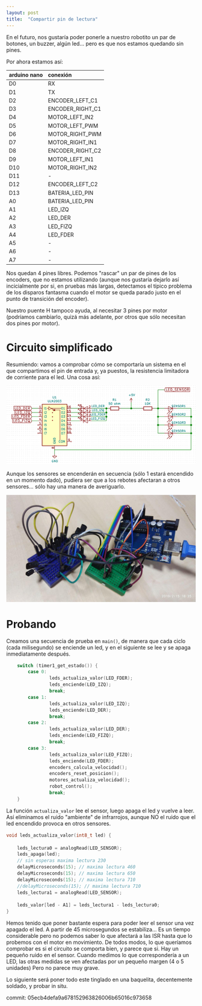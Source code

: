 ```yaml
---
layout: post
title:  "Compartir pin de lectura"
---
```


En el futuro, nos gustaría poder ponerle a nuestro robotito un par
de botones, un buzzer, algún led... pero es que nos estamos quedando sin
pines.

Por ahora estamos así:

| **arduino nano**       | **conexión** |
|:--------------|:-|
| D0            | RX |
| D1            | TX |
| D2            | ENCODER_LEFT_C1 |
| D3            | ENCODER_RIGHT_C1 |
| D4            | MOTOR_LEFT_IN2 |
| D5            | MOTOR_LEFT_PWM |
| D6            | MOTOR_RIGHT_PWM |
| D7            | MOTOR_RIGHT_IN1 |
| D8            | ENCODER_RIGHT_C2 |
| D9            | MOTOR_LEFT_IN1 |
| D10           | MOTOR_RIGHT_IN2 |
| D11           | - |
| D12           | ENCODER_LEFT_C2 |
| D13           | BATERIA_LED_PIN
| A0            | BATERIA_LED_PIN |
| A1            | LED_IZQ |
| A2            | LED_DER |
| A3            | LED_FIZQ |
| A4            | LED_FDER |
| A5            | - |
| A6            | - |
| A7            | - |


Nos quedan 4 pines libres. Podemos "rascar" un par de pines de los encoders, que no estamos
utilizando (aunque nos gustaría dejarlo así incicialmente por si, en pruebas más largas, detectamos
el típico problema de los disparos fantasma cuando el motor se queda parado justo en el punto
de transición del encoder). 

Nuestro puente H tampoco ayuda, al necesitar 3 pines por motor (podríamos cambiarlo, quizá más
adelante, por otros que sólo necesitan dos pines por motor).

# Circuito simplificado 
Resumiendo: vamos a comprobar cómo se comportaría un sistema en el que compartimos el pin de entrada y,
ya puestos, la resistencia limitadora de corriente para el led. Una cosa así:

![sensor-unico](../assets/2019-02-15-sensor-unico.png)

Aunque los sensores se encenderán en secuencia (sólo 1 estará encendido en un momento dado), pudiera ser
que a los rebotes afectaran a otros sensores... sólo hay una manera de averiguarlo.

![circuito](../assets/2019-02-15-circuito.jpg)


# Probando

Creamos una secuencia de prueba en `main()`, de manera que cada ciclo (cada milisegundo) se enciende un
led, y en el siguiente se lee y se apaga inmediatamente después.

```cpp
    switch (timer1_get_estado()) {
        case 0: 
                leds_actualiza_valor(LED_FDER);
                leds_enciende(LED_IZQ);
                break;
        case 1: 
                leds_actualiza_valor(LED_IZQ);
                leds_enciende(LED_DER);
                break;
        case 2: 
                leds_actualiza_valor(LED_DER);
                leds_enciende(LED_FIZQ);
                break;
        case 3: 
                leds_actualiza_valor(LED_FIZQ);
                leds_enciende(LED_FDER);
                encoders_calcula_velocidad();
                encoders_reset_posicion();
                motores_actualiza_velocidad();
                robot_control();
                break;
    }
```

La función `actualiza_valor` lee el sensor, luego apaga el led y vuelve a leer. Así eliminamos
el ruido "ambiente" de infrarrojos, aunque NO el ruido que el led encendido provoca en otros sensores.

```cpp
void leds_actualiza_valor(int8_t led) {

    leds_lectura0 = analogRead(LED_SENSOR);
    leds_apaga(led);
    // sin esperas maxima lectura 230
    delayMicroseconds(15); // maxima lectura 460
    delayMicroseconds(15); // maxima lectura 650
    delayMicroseconds(15); // maxima lectura 710
    //delayMicroseconds(15); // maxima lectura 710
    leds_lectura1 = analogRead(LED_SENSOR);

    leds_valor[led - A1] = leds_lectura1 - leds_lectura0;
}
```

Hemos tenido que poner bastante espera para poder leer el sensor una vez apagado el led. A partir
de 45 microsegundos se estabiliza... Es un tiempo considerable pero no podemos saber lo que afectará
a las ISR hasta que lo probemos con el motor en movimiento. De todos modos, lo que queríamos comprobar
es si el circuito se comporta bien, y parece que si. Hay un pequeño ruido en el sensor. Cuando medimos
lo que correspondería a un LED, las otras medidas se ven afectadas por un pequeño margen (4 o 5 unidades)
Pero no parece muy grave.

Lo siguiente será poner todo este tinglado en una baquelita, decentemente soldado, y probar in situ.

commit: 05ecb4defa9a678152963826006b65016c973658
